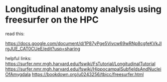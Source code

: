 # Longitudinal anatomy analysis using freesurfer on the HPC

read this:

https://docs.google.com/document/d/1P87yPge5Vivcw69wRNp8cgfeKVkJIrgJUE_CAT0CUeE/edit?usp=sharing


helpful links:
https://surfer.nmr.mgh.harvard.edu/fswiki/FsTutorial/LongitudinalTutorial
https://surfer.nmr.mgh.harvard.edu/fswiki/HippocampalSubfieldsAndNucleiOfAmygdala
https://bookdown.org/u0243256/tbicc/freesurfer.html
